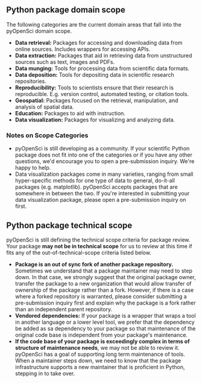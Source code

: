 ## Python package domain scope

The following categories are the current domain areas that fall into the 
pyOpenSci domain scope.

- **Data retrieval:** Packages for accessing and downloading data from online sources. Includes wrappers for accessing APIs.
- **Data extraction:** Packages that aid in retrieving data from unstructured sources such as text, images and PDFs.
- **Data munging:** Tools for processing data from scientific data formats.
- **Data deposition:** Tools for depositing data in scientific research repositories.
- **Reproducibility:** Tools to scientists ensure that their research is reproducible. E.g. version control, automated testing, or citation tools.
- **Geospatial:** Packages focused on the retrieval, manipulation, and analysis of spatial data.
- **Education:** Packages to aid with instruction.
- **Data visualization:** Packages for visualizing and analyzing data.

### Notes on Scope Categories
- pyOpenSci is still developing as a community. If your scientific Python 
package does not fit into one of the categories or if you have any other 
questions, we'd encourage you to open a pre-submission inquiry. We're happy to help.
- Data visualization packages come in many varieties, ranging from small 
hyper-specific methods for one type of data to general, do-it-all packages 
(e.g. matplotlib). pyOpenSci accepts packages that are somewhere in between the 
two. If you're interested in submitting your data visualization package, please 
open a pre-submission inquiry on first.

## Python package technical scope

pyOpenSci is still defining the technical scope criteria for package review.  
Your package **may not be in technical scope** for us to review at this time if
fits any of the out-of-technical-scope criteria listed below. 

- **Package is an out of sync fork of another package repository.** 
Sometimes we understand that a package maintainer may need to step down.  In that case, we strongly suggest that the original package owner, transfer the package to a new organization that would allow transfer of ownership of the package rather than 
a fork. However, if there is a case where a forked repository is warranted, please 
consider submitting a pre-submission inquiry first and explain why the package is a 
fork rather than an independent parent repository.
- **Vendored dependencies:** If your package is a wrapper that wraps a tool in another 
language or a lower level tool, we prefer that the dependency be added as sa 
dependency to your package so that maintenance of the original code base is independent from your package's maintenance. 
- **If the code base of your package is exceedingly complex in terms of structure of maintenance needs**, we may not be able to review it. pyOpenSci has a goal of supporting long term maintenance of tools. When a maintainer steps down, we need to know that 
the package infrastructure supports a new maintainer that is proficient in Python, stepping in to take over. 
